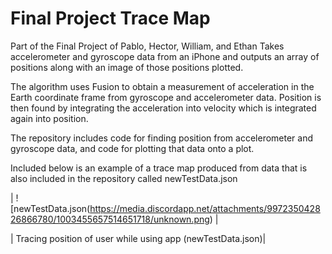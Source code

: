 # Final Project Trace Map

Part of the Final Project of Pablo, Hector, William, and Ethan
Takes accelerometer and gyroscope data from an iPhone and outputs an array of positions along with an image of those positions plotted. 

The algorithm uses Fusion to obtain a measurement of acceleration in the Earth coordinate frame from gyroscope and accelerometer data.
Position is then found by integrating the acceleration into velocity which is integrated again into position.

The repository includes code for finding position from accelerometer and gyroscope data, and code for plotting that data onto a plot.

Included below is an example of a trace map produced from data that is also included in the repository called newTestData.json

| ![newTestData.json(https://media.discordapp.net/attachments/997235042826866780/1003455657514651718/unknown.png) |

| Tracing position of user while using app (newTestData.json)|
